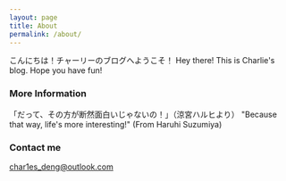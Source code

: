 ```yaml
---
layout: page
title: About
permalink: /about/
---
```


こんにちは！チャーリーのブログへようこそ！
Hey there! This is Charlie's blog. Hope you have fun!

### More Information

「だって、その方が断然面白いじゃないの！」（涼宮ハルヒより）
"Because that way, life's more interesting!" (From Haruhi Suzumiya)

### Contact me

[char1es_deng@outlook.com](mailto:char1es_deng@outlook.com)
